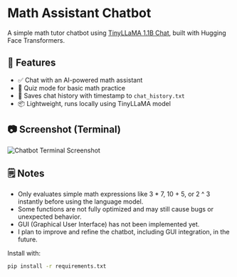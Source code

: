 # Math Assistant Chatbot
A simple math tutor chatbot using [TinyLLaMA 1.1B Chat](https://huggingface.co/TinyLLaMA/TinyLLaMA-1.1B-Chat-v1.0), built with Hugging Face Transformers.

## 🚀 Features
- ✅ Chat with an AI-powered math assistant
- 🧠 Quiz mode for basic math practice
- 📝 Saves chat history with timestamp to `chat_history.txt`
- 📦 Lightweight, runs locally using TinyLLaMA model

## 📷 Screenshot (Terminal)
![Chatbot Terminal Screenshot]([assets/chat.png](https://github.com/Leons21/Math-Assistant-Chatbot/blob/main/assets/Chat.png))

## 🗒️ Notes
- Only evaluates simple math expressions like 3 * 7, 10 + 5, or 2 ^ 3 instantly before using the language model.
- Some functions are not fully optimized and may still cause bugs or unexpected behavior.
- GUI (Graphical User Interface) has not been implemented yet.
- I plan to improve and refine the chatbot, including GUI integration, in the future.

Install with:
```bash
pip install -r requirements.txt
